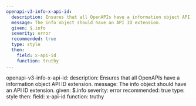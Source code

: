 ```yaml
---
openapi-v3-info-x-api-id:
  description: Ensures that all OpenAPIs have a information object API ID extension.
  message: The info object should have an API ID extension.
  given: $.info
  severity: error
  recommended: true
  type: style
  then:
    field: x-api-id
    function: truthy
...
```

openapi-v3-info-x-api-id:
  description: Ensures that all OpenAPIs have a information object API ID extension.
  message: The info object should have an API ID extension.
  given: $.info
  severity: error
  recommended: true
  type: style
  then:
    field: x-api-id
    function: truthy
